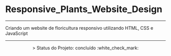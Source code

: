 # Responsive_Plants_Website_Design
---

Criando um website de floricultura responsivo utilizando HTML, CSS e JavaScript

---

<p align="center">
 > Status do Projeto: concluído :white_check_mark:
</p>



